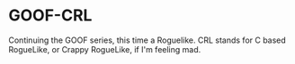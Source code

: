 # GOOF-CRL
 Continuing the GOOF series, this time a Roguelike. CRL stands for C based RogueLike, or Crappy RogueLike, if I'm feeling mad.
